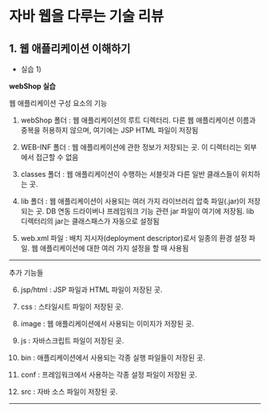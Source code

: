# 자바 웹을 다루는 기술 리뷰

## 1. 웹 애플리케이션 이해하기

* 실습 1)

**webShop 실습**

웹 애플리케이션 구성 요소의 기능

1. webShop 폴더 : 
    웹 애플리케이션의 루트 디렉터리.
    다른 웹 애플리케이션 이름과 중복을 허용하지 않으며, 여기에는 JSP HTML 파일이 저장됨

2. WEB-INF 폴더 : 
    웹 애플리케이션에 관한 정보가 저장되는 곳.
    이 디렉터리는 외부에서 접근할 수 없음

3. classes 폴더 : 
    웹 애플리케이션이 수행하는 서블릿과 다른 일반 클래스들이 위치하는 곳.

4. lib 폴더 : 
    웹 애플리케이션이 사용되는 여러 가지 라이브러리 압축 파일(.jar)이 저장되는 곳.
    DB 연동 드라이버나 프레임워크 기능 관련 jar 파일이 여기에 저장됨.
    lib 디렉터리의 jar는 클래스패스가 자동으로 설정됨

5. web.xml 파일 : 
    배치 지시자(deployment descriptor)로서 일종의 환경 설정 파일.
    웹 애플리케이션에 대한 여러 가지 설정을 할 때 사용됨

---

추가 기능들

6. jsp/html : 
    JSP 파일과 HTML 파일이 저장된 곳.

7. css :
    스타일시트 파일이 저장된 곳.

8. image :
    웹 애플리케이션에서 사용되는 이미지가 저장된 곳.

9. js : 
    자바스크립트 파일이 저장된 곳.

10. bin : 
    애플리케이션에서 사용되는 각종 실행 파일들이 저장된 곳.

11. conf : 
    프레임워크에서 사용하는 각종 설정 파일이 저장된 곳.

12. src :
    자바 소스 파일이 저장된 곳.

---


